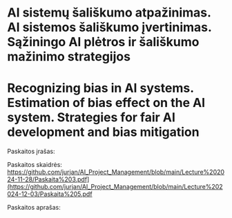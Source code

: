 # AI sistemų šališkumo atpažinimas. AI sistemos šališkumo įvertinimas. Sąžiningo AI plėtros ir šališkumo mažinimo strategijos
# Recognizing bias in AI systems. Estimation of bias effect on the AI system. Strategies for fair AI development and bias mitigation


Paskaitos įrašas: 

Paskaitos skaidrės: https://github.com/jurjan/AI_Project_Management/blob/main/Lecture%202024-11-28/Paskaita%203.pdf](https://github.com/jurjan/AI_Project_Management/blob/main/Lecture%202024-12-03/Paskaita%205.pdf

Paskaitos aprašas: 
